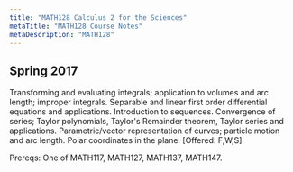 ```yaml
---
title: "MATH128 Calculus 2 for the Sciences"
metaTitle: "MATH128 Course Notes"
metaDescription: "MATH128"
---
```

 Spring 2017
---
Transforming and evaluating integrals; application to volumes and arc length; improper integrals. Separable and linear first order differential equations and applications. Introduction to sequences. Convergence of series; Taylor polynomials, Taylor's Remainder theorem, Taylor series and applications. Parametric/vector representation of curves; particle motion and arc length. Polar coordinates in the plane. [Offered: F,W,S]

Prereqs: One of MATH117, MATH127, MATH137, MATH147.